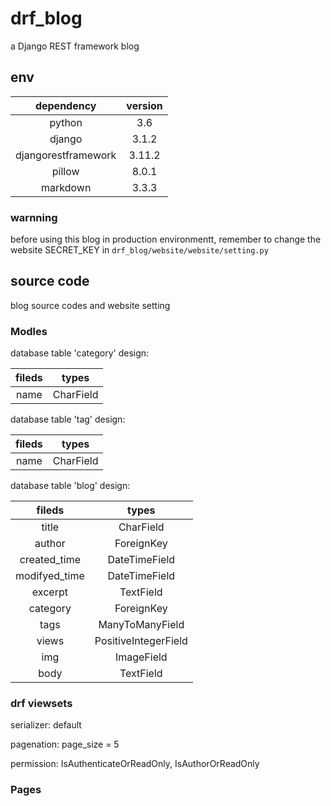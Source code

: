 # drf_blog  

a Django REST framework blog  

## env  

| dependency          | version  |
| :-----------------: | :------: |
| python              | 3.6      |
| django              | 3.1.2    |
| djangorestframework | 3.11.2   |
| pillow              | 8.0.1    |
| markdown            | 3.3.3    |  

### warnning  

before using this blog in production environmentt, remember to change the website SECRET_KEY in `drf_blog/website/website/setting.py`  

## source code  

blog source codes and website setting  

### Modles  

database table 'category' design: 

| fileds | types     |
| :----: | :-------: |
|  name  | CharField |  

database table 'tag' design:  

| fileds | types    |
| :----: | :------: |
| name   | CharField|  

database table 'blog' design:  

| fileds        | types                |
| :-----------: | :------------------: |
| title         | CharField            |
| author        | ForeignKey           |
| created_time  | DateTimeField        |
| modifyed_time | DateTimeField        |
| excerpt       | TextField            |
| category      | ForeignKey           |
| tags          | ManyToManyField      |
| views         | PositiveIntegerField |
| img           | ImageField           |
| body          | TextField            |  

###  drf viewsets  

serializer: default  

pagenation: page_size = 5  

permission: IsAuthenticateOrReadOnly, IsAuthorOrReadOnly  

### Pages

